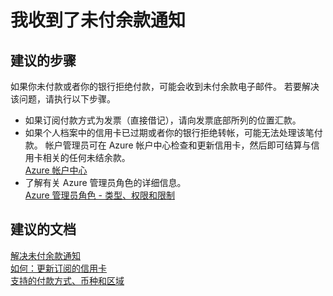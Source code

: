 <properties
    pageTitle="I received a past due balance notification"
    description="我收到了未付余款通知"
    service="azure-billing"
    resource="billing"
    authors="kasparks"
    displayOrder="4"
    selfHelpType="resource"
    supportTopicIds=""
    resourceTags=""
    productPesIds=""
    cloudEnvironments="public"
/>


# 我收到了未付余款通知

## **建议的步骤**
如果你未付款或者你的银行拒绝付款，可能会收到未付余款电子邮件。 若要解决该问题，请执行以下步骤。

* 如果订阅付款方式为发票（直接借记），请向发票底部所列的位置汇款。
* 如果个人档案中的信用卡已过期或者你的银行拒绝转帐，可能无法处理该笔付款。 帐户管理员可在 Azure 帐户中心检查和更新信用卡，然后即可结算与信用卡相关的任何未结余款。<br>
[Azure 帐户中心](https://account.windowsazure.com/Subscriptions)
* 了解有关 Azure 管理员角色的详细信息。<br>
[Azure 管理员角色 - 类型、权限和限制](https://azure.microsoft.com/documentation/articles/billing-add-change-azure-subscription-administrator/)

## **建议的文档**
[解决未付余款通知](https://azure.microsoft.com/documentation/articles/billing-azure-subscription-past-due-balance/)<br>
[如何：更新订阅的信用卡](https://azure.microsoft.com/documentation/articles/billing-how-to-change-credit-card/)<br>
[支持的付款方式、币种和区域](https://azure.microsoft.com/pricing/faq/)



<!--HONumber=Jun16_HO4-->



